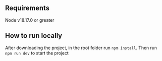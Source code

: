 ## Requirements

Node v18.17.0 or greater

## How to run locally

After downloading the project, in the root folder run `npm install`. Then run `npm run dev` to start the project